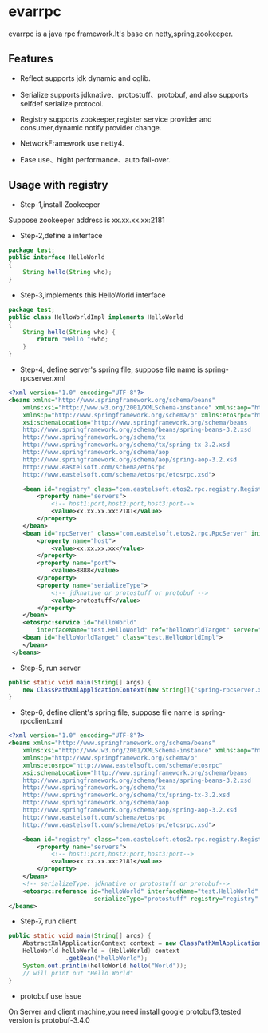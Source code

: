 # evarrpc

evarrpc is a java rpc framework.It's base on netty,spring,zookeeper.

## Features

* Reflect supports jdk dynamic and cglib.

* Serialize supports jdknative、protostuff、protobuf, and also supports selfdef serialize protocol.

* Registry supports zookeeper,register service provider and consumer,dynamic notify provider change.

* NetworkFramework use netty4.

* Ease use、hight performance、auto fail-over.

## Usage with registry
* Step-1,install Zookeeper

Suppose zookeeper address is xx.xx.xx.xx:2181

* Step-2,define a interface
```Java
package test;
public interface HelloWorld
{
    String hello(String who);
}
```

* Step-3,implements this HelloWorld interface
```Java
package test;
public class HelloWorldImpl implements HelloWorld
{
    String hello(String who) {
        return "Hello "+who;
    }
}
```

* Step-4, define server's spring file, suppose file name is spring-rpcserver.xml
```Xml
<?xml version="1.0" encoding="UTF-8"?>
<beans xmlns="http://www.springframework.org/schema/beans"
    xmlns:xsi="http://www.w3.org/2001/XMLSchema-instance" xmlns:aop="http://www.springframework.org/schema/aop"
    xmlns:p="http://www.springframework.org/schema/p" xmlns:etosrpc="http://www.eastelsoft.com/schema/etosrpc"
    xsi:schemaLocation="http://www.springframework.org/schema/beans 
    http://www.springframework.org/schema/beans/spring-beans-3.2.xsd 
    http://www.springframework.org/schema/tx 
    http://www.springframework.org/schema/tx/spring-tx-3.2.xsd 
    http://www.springframework.org/schema/aop 
    http://www.springframework.org/schema/aop/spring-aop-3.2.xsd 
    http://www.eastelsoft.com/schema/etosrpc 
    http://www.eastelsoft.com/schema/etosrpc/etosrpc.xsd">

    <bean id="registry" class="com.eastelsoft.etos2.rpc.registry.RegistryZookeeper" init-method="init" destroy-method="destroy">
        <property name="servers">
            <!-- host1:port,host2:port,host3:port-->
            <value>xx.xx.xx.xx:2181</value>
        </property>
    </bean>
    <bean id="rpcServer" class="com.eastelsoft.etos2.rpc.RpcServer" init-method="init" destroy-method="destroy">
        <property name="host">
            <value>xx.xx.xx.xx</value>
        </property>
        <property name="port">
            <value>8888</value>
        </property>
        <property name="serializeType">
            <!-- jdknative or protostuff or protobuf -->
            <value>protostuff</value>
        </property>
    </bean>
    <etosrpc:service id="helloWorld"
        interfaceName="test.HelloWorld" ref="helloWorldTarget" server="rpcServer" registry="registry" />
    <bean id="helloWorldTarget" class="test.HelloWorldImpl">
    </bean>
 </beans>
```

* Step-5, run server
```Java
public static void main(String[] args) {
    new ClassPathXmlApplicationContext(new String[]{"spring-rpcserver.xml"});
}
```

* Step-6, define client's spring file, suppose file name is spring-rpcclient.xml
```Xml
<?xml version="1.0" encoding="UTF-8"?>
<beans xmlns="http://www.springframework.org/schema/beans"
    xmlns:xsi="http://www.w3.org/2001/XMLSchema-instance" xmlns:aop="http://www.springframework.org/schema/aop"
    xmlns:p="http://www.springframework.org/schema/p" 
    xmlns:etosrpc="http://www.eastelsoft.com/schema/etosrpc" 
    xsi:schemaLocation="http://www.springframework.org/schema/beans 
    http://www.springframework.org/schema/beans/spring-beans-3.2.xsd
    http://www.springframework.org/schema/tx 
    http://www.springframework.org/schema/tx/spring-tx-3.2.xsd
    http://www.springframework.org/schema/aop 
    http://www.springframework.org/schema/aop/spring-aop-3.2.xsd
    http://www.eastelsoft.com/schema/etosrpc 
    http://www.eastelsoft.com/schema/etosrpc/etosrpc.xsd">

    <bean id="registry" class="com.eastelsoft.etos2.rpc.registry.RegistryZookeeper" init-method="init" destroy-method="destroy">
        <property name="servers">
            <!-- host1:port,host2:port,host3:port-->
            <value>xx.xx.xx.xx:2181</value>
        </property>
    </bean>
    <!-- serializeType: jdknative or protostuff or protobuf-->
    <etosrpc:reference id="helloWorld" interfaceName="test.HelloWorld"
                        serializeType="protostuff" registry="registry" />
</beans>
```

* Step-7, run client
```Java
public static void main(String[] args) {
    AbstractXmlApplicationContext context = new ClassPathXmlApplicationContext(new String[]{"spring-rpcclient.xml"});
    HelloWorld helloWorld = (HelloWorld) context
                .getBean("helloWorld");
    System.out.println(helloWorld.hello("World"));
    // will print out "Hello World"
}
```

* protobuf use issue

On Server and client machine,you need install google protobuf3,tested version is protobuf-3.4.0
